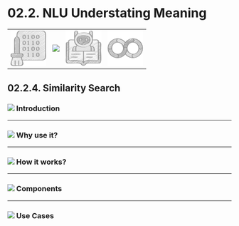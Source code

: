 # 02.2. NLU Understating Meaning

<div align="center">
  <table>
    <tr>
      <td align="center"><img src="https://raw.githubusercontent.com/gil-son/experimental/refs/heads/main/matrizero/v001/src/assets/images/processing-language.png" width="80"/></td>
      <td align="center"><img src="https://cdn-icons-png.flaticon.com/512/6062/6062503.png" width="80"/></td>
      <td align="center"><img src="https://raw.githubusercontent.com/gil-son/experimental/refs/heads/main/matrizero/v001/src/assets/images/generating-text.png" width="80"/></td>
      <td align="center"><img src="https://raw.githubusercontent.com/gil-son/experimental/refs/heads/main/matrizero/v001/src/assets/images/evaluating.png" width="80"/></td>
    </tr>
  </table>
</div>

## 02.2.4. Similarity Search

### <td align="center"><img src="https://cdn-icons-png.flaticon.com/512/7963/7963858.png" width="80"/> Introduction

---

### <td align="center"><img src="https://cdn-icons-png.flaticon.com/512/5557/5557844.png" width="80"/> Why use it?

---
 
### <td align="center"><img src="https://cdn-icons-png.flaticon.com/512/7527/7527144.png" width="80"/> How it works?

---

### <td align="center"><img src="https://cdn-icons-png.flaticon.com/512/2299/2299623.png" width="80"/> Components

---

### <td align="center"><img src="https://cdn-icons-png.flaticon.com/512/6404/6404564.png" width="80"/> Use Cases
